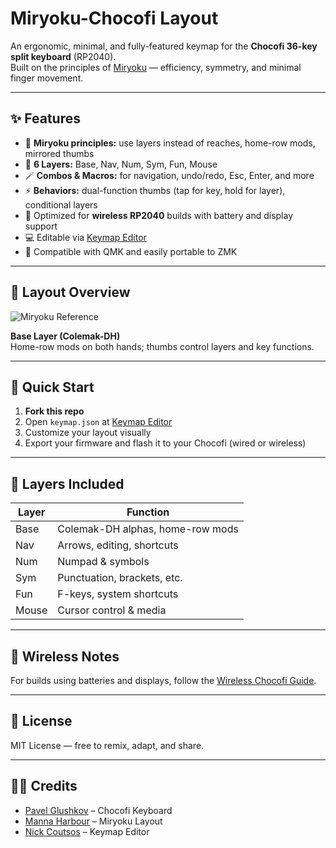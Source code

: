 # Miryoku-Chocofi Layout

An ergonomic, minimal, and fully-featured keymap for the **Chocofi 36-key split keyboard** (RP2040).  
Built on the principles of [Miryoku](https://github.com/manna-harbour/miryoku) — efficiency, symmetry, and minimal finger movement.

---

## ✨ Features

- 🧠 **Miryoku principles:** use layers instead of reaches, home-row mods, mirrored thumbs  
- 🎯 **6 Layers:** Base, Nav, Num, Sym, Fun, Mouse  
- 🪄 **Combos & Macros:** for navigation, undo/redo, Esc, Enter, and more  
- ⚡ **Behaviors:** dual-function thumbs (tap for key, hold for layer), conditional layers  
- 🔋 Optimized for **wireless RP2040** builds with battery and display support  
- 💻 Editable via [Keymap Editor](https://nickcoutsos.github.io/keymap-editor/)  
- 🧩 Compatible with QMK and easily portable to ZMK

---

## 🧩 Layout Overview

![Miryoku Reference](./data/layers/miryoku-kle-reference.png)

**Base Layer (Colemak-DH)**  
Home-row mods on both hands; thumbs control layers and key functions.

---

## 🔧 Quick Start

1. **Fork this repo**  
2. Open `keymap.json` at [Keymap Editor](https://nickcoutsos.github.io/keymap-editor/)
3. Customize your layout visually  
4. Export your firmware and flash it to your Chocofi (wired or wireless)

---

## 🧠 Layers Included

| Layer | Function |
|-------|-----------|
| Base  | Colemak-DH alphas, home-row mods |
| Nav   | Arrows, editing, shortcuts |
| Num   | Numpad & symbols |
| Sym   | Punctuation, brackets, etc. |
| Fun   | F-keys, system shortcuts |
| Mouse | Cursor control & media |

---

## 🔋 Wireless Notes
For builds using batteries and displays, follow the [Wireless Chocofi Guide](https://s.beekeeb.com/wcrguide).

---

## 📄 License
MIT License — free to remix, adapt, and share.

---

## 🧑‍💻 Credits
- [Pavel Glushkov](https://github.com/pavlukhin) – Chocofi Keyboard  
- [Manna Harbour](https://github.com/manna-harbour/miryoku) – Miryoku Layout  
- [Nick Coutsos](https://github.com/nickcoutsos/keymap-editor) – Keymap Editor  

